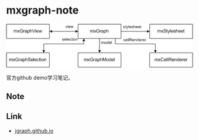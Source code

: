 # mxgraph-note

![mxGraph关系网](/static/imgs/graph.png)

官方github demo学习笔记。

## Note

## Link
* [jgraph.github.io](https://jgraph.github.io/mxgraph/index.html)
